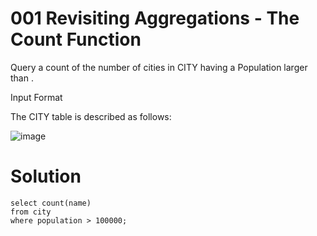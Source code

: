 # 001 Revisiting Aggregations - The Count Function

Query a count of the number of cities in CITY having a Population larger than .

Input Format

The CITY table is described as follows: 

![image](https://github.com/anaswick/my_portfolio/assets/24541471/b96a70c4-62b9-49d1-9607-be6191cfd854)

# Solution
```
select count(name)
from city
where population > 100000;
```
